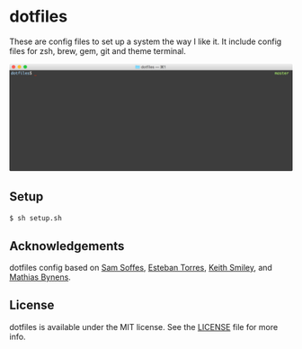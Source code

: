 # dotfiles

These are config files to set up a system the way I like it. It include config files for zsh, brew, gem, git and theme terminal.

<p align="center">
	<img src="screenshots/terminal.png" alt="Terminal" title="Terminal">
</p>

## Setup
```terminal
$ sh setup.sh
```
## Acknowledgements

dotfiles config based on [Sam Soffes](https://github.com/soffes/dotfiles), [Esteban Torres](https://github.com/esttorhe/dotfiles), [Keith Smiley](https://github.com/keith/dotfiles), and [Mathias Bynens](https://github.com/mathiasbynens/dotfiles).

## License

dotfiles is available under the MIT license. See the [LICENSE](https://raw.githubusercontent.com/fdzsergio/dotfiles/master/LICENSE) file for more info.
